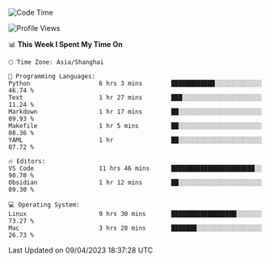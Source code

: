 <!--START_SECTION:waka-->
![Code Time](http://img.shields.io/badge/Code%20Time-90%20hrs%2031%20mins-blue)

![Profile Views](http://img.shields.io/badge/Profile%20Views-72-blue)

📊 **This Week I Spent My Time On** 

```text
🕑︎ Time Zone: Asia/Shanghai

💬 Programming Languages: 
Python                   6 hrs 3 mins        ████████████░░░░░░░░░░░░░   46.74 % 
Text                     1 hr 27 mins        ███░░░░░░░░░░░░░░░░░░░░░░   11.24 % 
Markdown                 1 hr 17 mins        ██░░░░░░░░░░░░░░░░░░░░░░░   09.93 % 
Makefile                 1 hr 5 mins         ██░░░░░░░░░░░░░░░░░░░░░░░   08.36 % 
YAML                     1 hr                ██░░░░░░░░░░░░░░░░░░░░░░░   07.72 % 

🔥 Editors: 
VS Code                  11 hrs 46 mins      ███████████████████████░░   90.70 % 
Obsidian                 1 hr 12 mins        ██░░░░░░░░░░░░░░░░░░░░░░░   09.30 % 

💻 Operating System: 
Linux                    9 hrs 30 mins       ██████████████████░░░░░░░   73.27 % 
Mac                      3 hrs 28 mins       ███████░░░░░░░░░░░░░░░░░░   26.73 % 
```


 Last Updated on 09/04/2023 18:37:28 UTC
<!--END_SECTION:waka-->